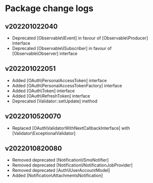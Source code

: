 # Package change logs

## v202201022040

- Deprecated [Observable\IEvent] in favour of [Observable\Producer] interface
- Deprecated [Observable\ISubscriber] in favour of [Observable\Observer] interface

## v202201022051

- Added [OAuth\PersonalAccessToken] interface
- Added [OAuth\PersonalAccessTokenFactory] interface
- Added [OAuth\Token] interface
- Added [OAuth\RefreshToken] interface
- Deprecated [Validator::setUpdate] method

## v2022010520070

- Replaced [OAuth\ValidatorWithNextCallbackInterface] with [Validator\ExceptionalValidator]

## v2022010820080

- Removed deprecated [Notification\ISmsNotifier]
- Removed deprecated [Notification\INotificationJobProvider]
- Removed deprecated [Auth\IUserAccountModel]
- Added [Notification\AttachmentsNotification]
